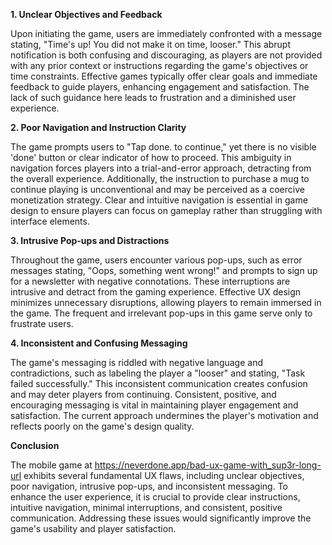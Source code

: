 **1\. Unclear Objectives and Feedback**

Upon initiating the game, users are immediately confronted with a message stating, "Time's up! You did not make it on time, looser." This abrupt notification is both confusing and discouraging, as players are not provided with any prior context or instructions regarding the game's objectives or time constraints. Effective games typically offer clear goals and immediate feedback to guide players, enhancing engagement and satisfaction. The lack of such guidance here leads to frustration and a diminished user experience.

**2\. Poor Navigation and Instruction Clarity**

The game prompts users to "Tap done. to continue," yet there is no visible 'done' button or clear indicator of how to proceed. This ambiguity in navigation forces players into a trial-and-error approach, detracting from the overall experience. Additionally, the instruction to purchase a mug to continue playing is unconventional and may be perceived as a coercive monetization strategy. Clear and intuitive navigation is essential in game design to ensure players can focus on gameplay rather than struggling with interface elements.

**3\. Intrusive Pop-ups and Distractions**

Throughout the game, users encounter various pop-ups, such as error messages stating, "Oops, something went wrong!" and prompts to sign up for a newsletter with negative connotations. These interruptions are intrusive and detract from the gaming experience. Effective UX design minimizes unnecessary disruptions, allowing players to remain immersed in the game. The frequent and irrelevant pop-ups in this game serve only to frustrate users.

**4\. Inconsistent and Confusing Messaging**

The game's messaging is riddled with negative language and contradictions, such as labeling the player a "looser" and stating, "Task failed successfully." This inconsistent communication creates confusion and may deter players from continuing. Consistent, positive, and encouraging messaging is vital in maintaining player engagement and satisfaction. The current approach undermines the player's motivation and reflects poorly on the game's design quality.

**Conclusion**

The mobile game at <https://neverdone.app/bad-ux-game-with_sup3r-long-url> exhibits several fundamental UX flaws, including unclear objectives, poor navigation, intrusive pop-ups, and inconsistent messaging. To enhance the user experience, it is crucial to provide clear instructions, intuitive navigation, minimal interruptions, and consistent, positive communication. Addressing these issues would significantly improve the game's usability and player satisfaction.

